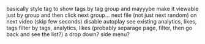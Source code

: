 basically style tag to show tags by tag group and mayyybe make it viewable just by group and then click next group...
next file (not just next random)
on next video (skip few seconds)
disable autoplay
see existing analytics, likes, tags
filter by tags, analytics, likes (probably separage page, filter, then go back and see the list?) a drop down? side menu?
